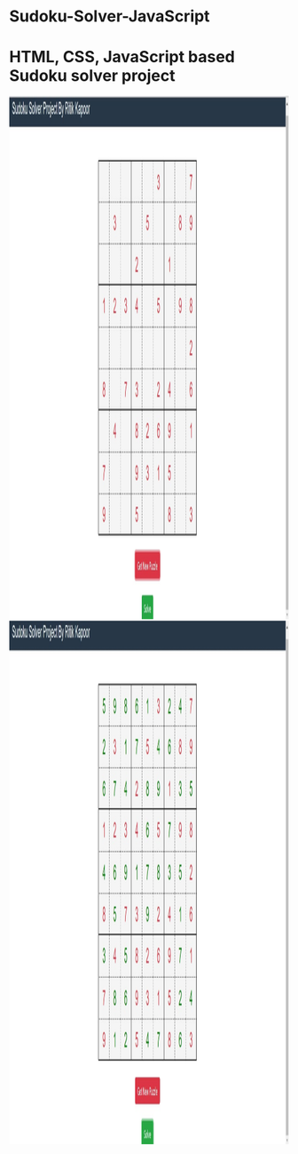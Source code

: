 # Sudoku-Solver-JavaScript

# HTML, CSS, JavaScript based Sudoku solver project

<img src="https://github.com/Rk221b/Sudoku-Solver-JavaScript/blob/master/Image/1.jpg" width="1920" height="942" title="Sudoku">

<img src="https://github.com/Rk221b/Sudoku-Solver-JavaScript/blob/master/Image/2.jpg" width="1920" height="942" title="Solver">

